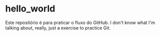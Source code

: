# hello_world
Este repositório é para praticar o fluxo do GitHub.
I don't know what I'm talking about, really, just a exercise to practice Git.
